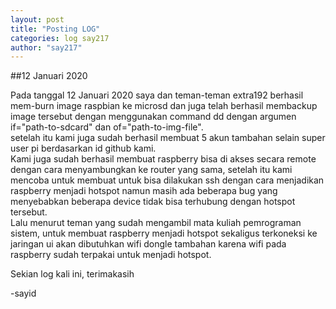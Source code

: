 ```yaml
---
layout: post
title: "Posting LOG"
categories: log say217
author: "say217"
---
```


##12 Januari 2020

Pada tanggal 12 Januari 2020 saya dan teman-teman extra192 berhasil mem-burn image raspbian ke microsd dan juga telah berhasil membackup image tersebut dengan menggunakan command dd dengan argumen if="path-to-sdcard" dan of="path-to-img-file".  
setelah itu kami juga sudah berhasil membuat 5 akun tambahan selain super user pi berdasarkan id github kami.  
Kami juga sudah berhasil membuat raspberry bisa di akses secara remote dengan cara menyambungkan ke router yang sama, setelah itu kami mencoba untuk membuat untuk bisa dilakukan ssh dengan cara menjadikan raspberry menjadi hotspot namun masih ada beberapa bug yang menyebabkan beberapa device tidak bisa terhubung dengan hotspot tersebut.  
Lalu menurut teman yang sudah mengambil mata kuliah pemrograman sistem, untuk membuat raspberry menjadi hotspot sekaligus terkoneksi ke jaringan ui akan dibutuhkan wifi dongle tambahan karena wifi pada raspberry sudah terpakai untuk menjadi hotspot.

Sekian log kali ini, terimakasih

-sayid